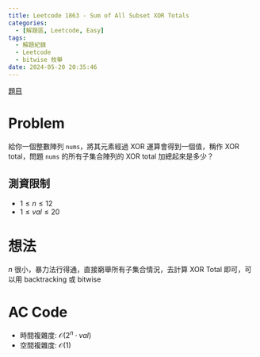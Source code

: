 ```yaml
---
title: Leetcode 1863 - Sum of All Subset XOR Totals
categories:
  - [解題區, Leetcode, Easy]
tags:
  - 解題紀錄
  - Leetcode
  - bitwise 枚舉
date: 2024-05-20 20:35:46
---
```


[題目](https://leetcode.com/problems/sum-of-all-subset-xor-totals)

# Problem

給你一個整數陣列 `nums`，將其元素經過 XOR 運算會得到一個值，稱作 XOR total，問題 `nums` 的所有子集合陣列的 XOR total 加總起來是多少？

## 測資限制

- $1 \le n \le 12$
- $1 \le val \le 20$

# 想法

$n$ 很小，暴力法行得通，直接窮舉所有子集合情況，去計算 XOR Total 即可，可以用 backtracking 或 bitwise

# AC Code

<script src="https://emgithub.com/embed-v2.js?target=https%3A%2F%2Fgithub.com%2Froy4801%2Fsolved_problems%2Fblob%2Fmaster%2Fleetcode%2F1863.cpp%23L18-L39&style=github&type=code&showBorder=on&showLineNumbers=on&showFileMeta=on&showFullPath=on&showCopy=on"></script>

- 時間複雜度: $\mathcal{O}(2^n \cdot val)$
- 空間複雜度: $\mathcal{O}(1)$

<!-- # 賞析


# 心得 -->

